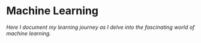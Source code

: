 # Machine Learning

_Here I document my learning journey as I delve into the fascinating world of machine learning._